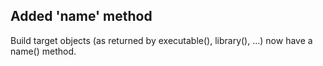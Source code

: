 ## Added 'name' method
Build target objects (as returned by executable(), library(), ...) now have a name() method.

